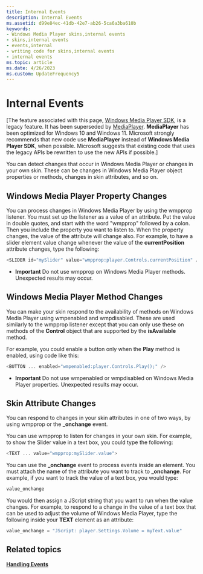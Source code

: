 ```yaml
---
title: Internal Events
description: Internal Events
ms.assetid: d99e84ec-41db-42e7-ab26-5ca6a3ba610b
keywords:
- Windows Media Player skins,internal events
- skins,internal events
- events,internal
- writing code for skins,internal events
- internal events
ms.topic: article
ms.date: 4/26/2023
ms.custom: UpdateFrequency5
---
```


# Internal Events

\[The feature associated with this page, [Windows Media Player SDK](/windows/win32/wmp/windows-media-player-sdk), is a legacy feature. It has been superseded by [MediaPlayer](/uwp/api/Windows.Media.Playback.MediaPlayer). **MediaPlayer** has been optimized for Windows 10 and Windows 11. Microsoft strongly recommends that new code use **MediaPlayer** instead of **Windows Media Player SDK**, when possible. Microsoft suggests that existing code that uses the legacy APIs be rewritten to use the new APIs if possible.\]

You can detect changes that occur in Windows Media Player or changes in your own skin. These can be changes in Windows Media Player object properties or methods, changes in skin attributes, and so on.

## Windows Media Player Property Changes

You can process changes in Windows Media Player by using the wmpprop listener. You must set up the listener as a value of an attribute. Put the value in double quotes, and start with the word "wmpprop" followed by a colon. Then you include the property you want to listen to. When the property changes, the value of the attribute will change also. For example, to have a slider element value change whenever the value of the **currentPosition** attribute changes, type the following:


```C++
<SLIDER id="mySlider" value="wmpprop:player.Controls.currentPosition" />
```



-   **Important** Do not use wmpprop on Windows Media Player methods. Unexpected results may occur.

## Windows Media Player Method Changes

You can make your skin respond to the availability of methods on Windows Media Player using wmpenabled and wmpdisabled. These are used similarly to the wmpprop listener except that you can only use these on methods of the **Control** object that are supported by the **isAvailable** method.

For example, you could enable a button only when the **Play** method is enabled, using code like this:


```C++
<BUTTON ... enabled="wmpenabled:player.Controls.Play();" />

```



-   **Important** Do not use wmpenabled or wmpdisabled on Windows Media Player properties. Unexpected results may occur.

## Skin Attribute Changes

You can respond to changes in your skin attributes in one of two ways, by using wmpprop or the **\_onchange** event.

You can use wmpprop to listen for changes in your own skin. For example, to show the Slider value in a text box, you could type the following:


```C++
<TEXT ... value="wmpprop:mySlider.value">

```



You can use the **\_onchange** event to process events inside an element. You must attach the name of the attribute you want to track to **\_onchange**. For example, if you want to track the value of a text box, you would type:


```C++
value_onchange

```



You would then assign a JScript string that you want to run when the value changes. For example, to respond to a change in the value of a text box that can be used to adjust the volume of Windows Media Player, type the following inside your **TEXT** element as an attribute:


```C++
value_onchange = "JScript: player.Settings.Volume = myText.value"

```



## Related topics

<dl> <dt>

[**Handling Events**](handling-events.md)
</dt> </dl>

 

 




